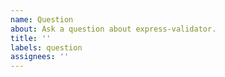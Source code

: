 ```yaml
---
name: Question
about: Ask a question about express-validator.
title: ''
labels: question
assignees: ''
---
```

